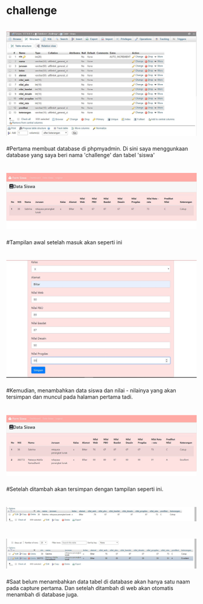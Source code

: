 # challenge
# ![AltText](https://github.com/natasyaadelia/challenge/blob/master/database.JPG)
#Pertama membuat database di phpmyadmin. Di sini saya menggunkaan database yang saya beri nama 'challenge' dan tabel 'siswa'
# ![AltText](https://github.com/natasyaadelia/challenge/blob/master/awal.JPG)
#Tampilan awal setelah masuk akan seperti ini
# ![AltText](https://github.com/natasyaadelia/challenge/blob/master/Capture%202.JPG)
#Kemudian, menambahkan data siswa dan nilai - nilainya yang akan tersimpan dan muncul pada halaman pertama tadi.
# ![AltText](https://github.com/natasyaadelia/challenge/blob/master/Capture.JPG)
#Setelah ditambah akan tersimpan dengan tampilan seperti ini.
# ![AltText](https://github.com/natasyaadelia/challenge/blob/master/database%201.JPG)
# ![AltText](https://github.com/natasyaadelia/challenge/blob/master/database%202.JPG)
#Saat belum menambahkan data tabel di database akan hanya satu naam pada capture pertama. Dan setelah ditambah di web akan otomatis menambah di database juga.
